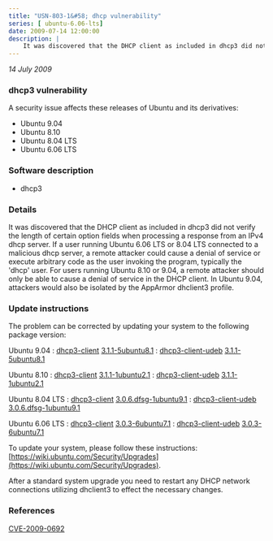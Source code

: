 ```yaml
---
title: "USN-803-1&#58; dhcp vulnerability"
series: [ ubuntu-6.06-lts]
date: 2009-07-14 12:00:00
description: |
    It was discovered that the DHCP client as included in dhcp3 did not verify the length of certain option fields when processing a response from an IPv4 dhcp server. If a user running Ubuntu 6.06 LTS or 8.04 LTS connected to a malicious dhcp server, a remote attacker could cause a denial of service or execute arbitrary code as the user invoking the program, typically the &#39;dhcp&#39; user. For users running Ubuntu 8.10 or 9.04, a remote attacker should only be able to cause a denial of service in the DHCP client. In Ubuntu 9.04, attackers would also be isolated by the AppArmor dhclient3 profile. 
--- 
```

 
 

*14 July 2009*

### dhcp3 vulnerability

A security issue affects these releases of Ubuntu and its derivatives:

* Ubuntu 9.04
* Ubuntu 8.10
* Ubuntu 8.04 LTS
* Ubuntu 6.06 LTS

### Software description

* dhcp3 

### Details

It was discovered that the DHCP client as included in dhcp3 did not verify the length of certain option fields when processing a response from an IPv4 dhcp server. If a user running Ubuntu 6.06 LTS or 8.04 LTS connected to a malicious dhcp server, a remote attacker could cause a denial of service or execute arbitrary code as the user invoking the program, typically the &#39;dhcp&#39; user. For users running Ubuntu 8.10 or 9.04, a remote attacker should only be able to cause a denial of service in the DHCP client. In Ubuntu 9.04, attackers would also be isolated by the AppArmor dhclient3 profile. 

### Update instructions

The problem can be corrected by updating your system to the following package version:

Ubuntu 9.04
 : [dhcp3-client](https://launchpad.net/ubuntu/+source/dhcp3) <span> [3.1.1-5ubuntu8.1](https://launchpad.net/ubuntu/+source/dhcp3/3.1.1-5ubuntu8.1) </span> 
 : [dhcp3-client-udeb](https://launchpad.net/ubuntu/+source/dhcp3) <span> [3.1.1-5ubuntu8.1](https://launchpad.net/ubuntu/+source/dhcp3/3.1.1-5ubuntu8.1) </span> 

Ubuntu 8.10
 : [dhcp3-client](https://launchpad.net/ubuntu/+source/dhcp3) <span> [3.1.1-1ubuntu2.1](https://launchpad.net/ubuntu/+source/dhcp3/3.1.1-1ubuntu2.1) </span> 
 : [dhcp3-client-udeb](https://launchpad.net/ubuntu/+source/dhcp3) <span> [3.1.1-1ubuntu2.1](https://launchpad.net/ubuntu/+source/dhcp3/3.1.1-1ubuntu2.1) </span> 

Ubuntu 8.04 LTS
 : [dhcp3-client](https://launchpad.net/ubuntu/+source/dhcp3) <span> [3.0.6.dfsg-1ubuntu9.1](https://launchpad.net/ubuntu/+source/dhcp3/3.0.6.dfsg-1ubuntu9.1) </span> 
 : [dhcp3-client-udeb](https://launchpad.net/ubuntu/+source/dhcp3) <span> [3.0.6.dfsg-1ubuntu9.1](https://launchpad.net/ubuntu/+source/dhcp3/3.0.6.dfsg-1ubuntu9.1) </span> 

Ubuntu 6.06 LTS
 : [dhcp3-client](https://launchpad.net/ubuntu/+source/dhcp3) <span> [3.0.3-6ubuntu7.1](https://launchpad.net/ubuntu/+source/dhcp3/3.0.3-6ubuntu7.1) </span> 
 : [dhcp3-client-udeb](https://launchpad.net/ubuntu/+source/dhcp3) <span> [3.0.3-6ubuntu7.1](https://launchpad.net/ubuntu/+source/dhcp3/3.0.3-6ubuntu7.1) </span> 

To update your system, please follow these instructions: [https://wiki.ubuntu.com/Security/Upgrades](https://wiki.ubuntu.com/Security/Upgrades).

After a standard system upgrade you need to restart any DHCP network connections utilizing dhclient3 to effect the necessary changes. 

### References

 
 [CVE-2009-0692](http://people.ubuntu.com/~ubuntu-security/cve/CVE-2009-0692)
 

